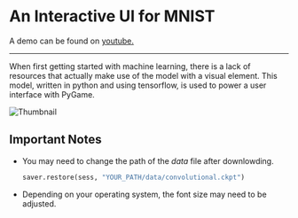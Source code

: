 # An Interactive UI for MNIST

A demo can be found on [youtube.](https://youtu.be/jn0ooptXEls "Interactive UI for MNIST on Youtube")

---

When first getting started with machine learning, there is a lack of resources that actually make use of the model with a visual element. This model, written in python and using tensorflow, is used to power a user interface with PyGame.


![Thumbnail](https://github.com/drewvlaz/draw_mnist/blob/master/thumbnail.jpg)


## Important Notes

* You may need to change the path of the _data_ file after downlowding.
    ```python
    saver.restore(sess, "YOUR_PATH/data/convolutional.ckpt")
    ```

* Depending on your operating system, the font size may need to be adjusted.


